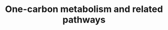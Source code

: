 ---
annotations:
- id: PW:0000189
  parent: regulatory pathway
  type: Pathway Ontology
  value: folate mediated one-carbon metabolic pathway
authors:
- Khanspers
- DeSl
- Elisa
- Marvin M2
- Mkutmon
- Egonw
- MaintBot
- Eweitz
- Finterly
description: This pathway shows the carbon metabolism over grey and related pathways
  around it. Source [https://www.genome.jp/dbget-bin/www_bget?pathway+mmu00270 KEGG].   Proteins
  on this pathway have targeted assays available via the [https://assays.cancer.gov/available_assays?wp_id=WP3940
  CPTAC Assay Portal].
last-edited: 2021-06-22
organisms:
- Homo sapiens
redirect_from:
- /index.php/Pathway:WP3940
- /instance/WP3940
- /instance/WP3940_rr119248
revision: r119248
schema-jsonld:
- '@context': https://schema.org/
  '@id': https://wikipathways.github.io/pathways/WP3940.html
  '@type': Dataset
  creator:
    '@type': Organization
    name: WikiPathways
  description: This pathway shows the carbon metabolism over grey and related pathways
    around it. Source [https://www.genome.jp/dbget-bin/www_bget?pathway+mmu00270 KEGG].   Proteins
    on this pathway have targeted assays available via the [https://assays.cancer.gov/available_assays?wp_id=WP3940
    CPTAC Assay Portal].
  keywords:
  - (S)-2-Aminobutanoate
  - 10-formyldihydrofolate
  - 2-oxobutanoate
  - 3-Sulfinoalanine
  - 5,10-Methenyltetrahydrofolic acid
  - 5-Methyltetrahydrofolic acid
  - 5-oxoproline
  - AGXT2
  - AHCYL1
  - BAAT
  - BCAT1
  - BCAT2
  - BHMT
  - BHMT2
  - Betaine
  - CBSL
  - CDO1
  - CDP-Ethanolamine
  - CDP-choline
  - CEPT1
  - CHDH
  - CHKA
  - CHKB
  - CHPT1
  - CSAD
  - CTH
  - Choline
  - DHFR2
  - DMGDH
  - DNM1
  - DNMT3A
  - Dimethylglycine
  - ETNK1
  - ETNK2
  - Ethanolamine
  - Folic acid
  - GAD1
  - GAD2
  - GCLC
  - GCLM
  - GNMT
  - GPX1
  - GPX2
  - GPX3
  - GPX4
  - GPX5
  - GPX6
  - GPX7
  - GSR
  - GSS
  - Glutamate
  - Glutathione (GSH)
  - Glutathione disulfide (GSSG)
  - Glycine
  - Homocysteine
  - Hypotaurine
  - L-Cystathionine
  - L-Cysteine
  - L-Methionine
  - L-Serine
  - MAT1A
  - MAT2A
  - MTHFR
  - MTR
  - NADP
  - NADPH
  - O-Phosphoethanolamine
  - Ophthalmate
  - PCYT1A
  - PCYT1B
  - PCYT2
  - PEMT
  - PLD1
  - Phosphatidylcholines
  - Phosphatidylethanolamine
  - Phosphocholine
  - S-Adenosylhomocysteine
  - S-Adenosylmethionine
  - SARDH
  - SHMT1
  - SHMT2
  - SOD1
  - SOD2
  - SOD3
  - Sarcosine
  - TYMS
  - Taurine
  - Taurochenodesoxycholic acid
  - Taurocholic acid
  - Tetrahydrofolic acid
  - Total Phospholipids
  - gamma-Glutamylcysteine
  - gamma-L-Glutamyl-L-2-aminobutyrate
  license: CC0
  name: One-carbon metabolism and related pathways
seo: CreativeWork
title: One-carbon metabolism and related pathways
wpid: WP3940
---
